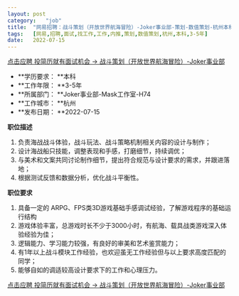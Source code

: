 ```yaml
---
layout:	post
category:	"job"
title:	"网易招聘：战斗策划（开放世界航海冒险）-Joker事业部-策划-数值策划-杭州本科3-5年"
tags:	[网易,招聘,面试,找工作,工作,内推,策划,数值策划,杭州,本科,3-5年]
date:	2022-07-15
---
```


[点击应聘 投简历就有面试机会 -> 战斗策划（开放世界航海冒险）-Joker事业部](http://mobile.bole.netease.com/bole/boleDetail?id=40546&employeeId=346f03c3cda5f04c&key=all)



- **学历要求： **本科
- **工作年限： **3-5年
- **所属部门： **Joker事业部-Mask工作室-H74
- **工作城市： **杭州
- **发布日期： **2022-07-15



**职位描述**
1. 负责海战战斗体验，战斗玩法、战斗策略机制相关内容的设计与制作；
2. 设计海战船只技能，调整表现和手感，打磨细节，持续调优；
3. 与美术和文案共同讨论制作细节，提出符合规范与设计要求的需求，并跟进落地；
4. 根据测试反馈和数据分析，优化战斗平衡性。




**职位要求**
1. 具备一定的 ARPG、FPS类3D游戏基础手感调试经验，了解游戏程序的基础运行结构
2. 游戏体验丰富，总游戏时长不少于3000小时，有航海、载具战类游戏深入体验经验为佳；
3. 逻辑能力、学习能力较强，有良好的审美和艺术鉴赏能力；
4. 有1年以上战斗模块工作经验，也欢迎虽无工作经验但与以上要求高度匹配的同学；
5. 能够自如的调适较高设计要求下的工作和心理压力。



[点击应聘 投简历就有面试机会 -> 战斗策划（开放世界航海冒险）-Joker事业部](http://mobile.bole.netease.com/bole/boleDetail?id=40546&employeeId=346f03c3cda5f04c&key=all)